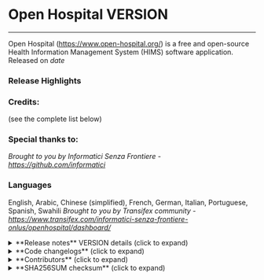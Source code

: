 # Open Hospital VERSION
---------------------

Open Hospital (https://www.open-hospital.org/) is a free and open-source Health Information Management System (HIMS) software application.
Released on _date_

### Release Highlights

### Credits:
(see the complete list below)

### Special thanks to:
_Brought to you by Informatici Senza Frontiere - https://github.com/informatici_

### Languages
English, Arabic, Chinese (simplified), French, German, Italian, Portuguese, Spanish, Swahili
_Brought to you by Transifex community - https://www.transifex.com/informatici-senza-frontiere-onlus/openhospital/dashboard/_


<details>
<summary> **Release notes** VERSION details (click to expand) </summary>

## Release notes - Open Hospital - VERSION

### New Features

### Improvements

### Bug Fixes


</details>


<details>
<summary> **Code changelogs** (click to expand) </summary>

 - [Core component changelog](https://github.com/informatici/openhospital-core/compare/v1.12.0...v1.12.1)
 - [Gui component changelog](https://github.com/informatici/openhospital-gui/compare/v1.12.0...v1.12.1)
 - [Doc component changelog](https://github.com/informatici/openhospital-doc/compare/v1.12.0...v1.12.1)

</details>

<details>
<summary> **Contributors** (click to expand) </summary>



</details>

<details>
<summary> **SHA256SUM checksum** (click to expand) </summary>



</details>


